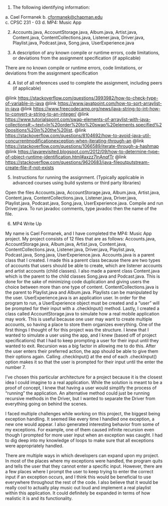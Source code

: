 1) The following identifying information:

a. Cael Formanek
b. cformanek@chapman.edu  
c. CPSC 231 - 03
d. MP4: Music App

2) Accounts.java, AccountStorage.java, Album.java, Artist.java, Content.java, ContentCollections.java, Listener.java, Driver.java, Playlist.java, Podcast.java, Song.java, UserExperience.java

3) A description of any known compile or runtime errors, code limitations, or deviations
from the assignment specification (if applicable)

  There are no known compile or runtime errors, code limitations, or deviations from the assignment specification

4) A list of all references used to complete the assignment, including peers (if applicable)

 @link https://stackoverflow.com/questions/3993982/how-to-check-type-of-variable-in-java
 @link https://www.javatpoint.com/how-to-sort-arraylist-in-java
 @link https://www.freecodecamp.org/news/java-string-to-int-how-to-convert-a-string-to-an-integer/
 @link https://www.tutorialspoint.com/swap-elements-of-arraylist-with-java-collections#:~:text=In%20order%20to%20swap%20elements,specified%20positions%20in%20the%20list.
 @link https://stackoverflow.com/questions/8104692/how-to-avoid-java-util-concurrentmodificationexception-when-iterating-through-an
 @link https://stackoverflow.com/questions/1066589/iterate-through-a-hashmap
 @link https://javarevisited.blogspot.com/2012/09/how-to-determine-type-of-object-runtime-identification.html#axzz7lnAnqfTr
 @link  https://stackoverflow.com/questions/9620683/java-fileoutputstream-create-file-if-not-exists


5) Instructions for running the assignment. (Typically applicable in advanced courses using
build systems or third party libraries)

  Open the files Accounts.java, AccountStorage.java, Album.java, Artist.java, Content.java, ContentCollections.java, Listener.java, Driver.java, Playlist.java, Podcast.java, Song.java, UserExperience.java. Compile and run Driver.java. To run javadoc comments, type javadoc then the name of the file.

  
6) MP4 Write Up

My name is Cael Formanek, and I have completed the MP4: Music App project. My project consists of 12 files that are as follows: Accounts.java, AccountStorage.java, Album.java, Artist.java, Content.java, ContentCollections.java, Listener.java, Driver.java, Playlist.java, Podcast.java, Song.java, UserExperience.java. Accounts.java is a parent class that I created. I made this a parent class because there are two types of accounts that users should be able to create, which are listener accounts and artist accounts (child classes). I also made a parent class Content.java which is the parent to the child classes Song.java and Podcast.java. This is done for the sake of minimizing code duplication and giving users the choice between more than one type of content. ContentCollections.java is the parent to Playlist.java and Album.java. Playlists can be manipulated by the user. UserExperience.java is an application user. In order for the program to run, a UserExperience object must be created and a “user” will be prompted for their input with a .checkInput() method. Lastly, I created a class called AccountStorage.java to simulate how a real mobile application may work. This is useful because one user may want to create multiple accounts, so having a place to store them organizes everything. One of the first things I thought of for this project was the structure. I knew that I wanted to simulate a user using the app, and I knew (based off of project specifications) that I had to keep prompting a user for their input until they wanted to exit. Recursion was a big factor in allowing me to do this. After the user enters their preferred action, the app should be able to give them their options again. Calling .checkInput() at the end of each .checkInput() option makes it so that the user is prompted for their input until the enter the number 7.

I’ve chosen this particular architecture for a project because it is the closest idea I could imagine to a real application. While the solution is meant to be a proof of concept, I knew that having a user would simplify the process of “running” the application. An alternative method could just be running recursive methods in the Driver, but I wanted to separate the Driver from everything going on behind the scenes.

I faced multiple challenges while working on this project, the biggest being exception handling. It seemed like every time I handled one exception, a new one would appear. I also generated interesting behavior from some of my exceptions. For example, one of them caused infinite recursion even though I prompted for more user input when an exception was caught. I had to dig deep into my knowledge of loops to make sure that all exceptions were appropriately handled.

There are multiple ways in which developers can expand upon my project. In most of the places where my exceptions were handled, the program quits and tells the user that they cannot enter a specific input. However, there are a few places where I prompt the user to keep trying to enter the correct input if an exception occurs, and I think this would be beneficial to use everywhere throughout the rest of the code. I also believe that it would be really cool to actually play music out loud and implement a real playlist within this application. It could definitely be expanded in terms of how realistic it is and its functionality.



